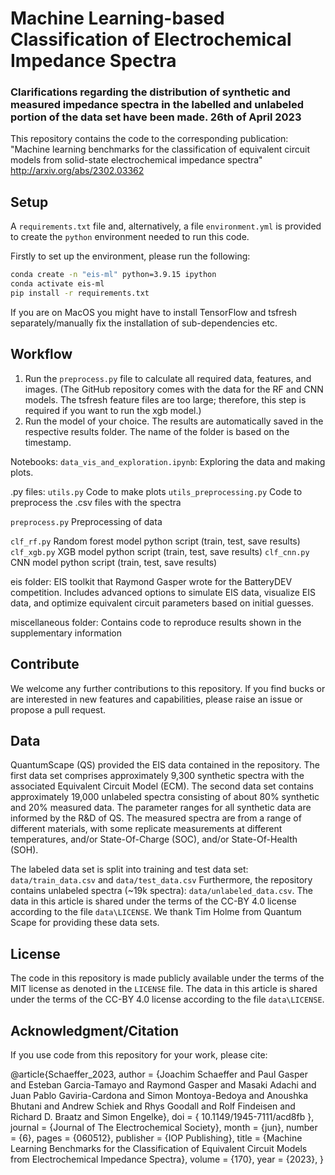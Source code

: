 # Machine Learning-based Classification of Electrochemical Impedance Spectra

### Clarifications regarding the distribution of synthetic and measured impedance spectra in the labelled and unlabeled portion of the data set have been made. 26th of April 2023

This repository contains the code to the corresponding publication:
"Machine learning benchmarks for the classification of equivalent circuit models from solid-state electrochemical impedance spectra"
http://arxiv.org/abs/2302.03362

## Setup

A `requirements.txt` file and, alternatively, a file `environment.yml` is provided to create the `python` environment needed to run this code.

Firstly to set up the environment, please run the following:

```bash
conda create -n "eis-ml" python=3.9.15 ipython
conda activate eis-ml
pip install -r requirements.txt
```
If you are on MacOS you might have to install TensorFlow and tsfresh separately/manually fix the installation of sub-dependencies etc.

## Workflow 

1. Run the `preprocess.py` file to calculate all required data, features, and images. (The GitHub repository comes with the data for the RF and CNN models. The tsfresh feature files are too large; therefore, this step is required if you want to run the xgb model.)
2. Run the model of your choice. The results are automatically saved in the respective results folder. The name of the folder is based on the timestamp.

Notebooks: 
`data_vis_and_exploration.ipynb`: Exploring the data and making plots.

.py files: 
`utils.py` Code to make plots
`utils_preprocessing.py` Code to preprocess the .csv files with the spectra

`preprocess.py` Preprocessing of data

`clf_rf.py`  Random forest model python script (train, test, save results)
`clf_xgb.py` XGB model python script (train, test, save results)
`clf_cnn.py` CNN model python script (train, test, save results)

eis folder: 
EIS toolkit that Raymond Gasper wrote for the BatteryDEV competition. 
Includes advanced options to simulate EIS data, visualize EIS data, and optimize equivalent circuit parameters based on initial guesses.

miscellaneous folder: 
Contains code to reproduce results shown in the supplementary information


## Contribute

We welcome any further contributions to this repository. If you find bucks or are interested in new features and capabilities, please raise an issue or propose a pull request.


## Data

QuantumScape (QS) provided the EIS data contained in the repository. The first data set comprises approximately 9,300 synthetic spectra with the associated Equivalent Circuit Model (ECM). 
The second data set contains approximately 19,000 unlabeled spectra consisting of about 80% synthetic and 20% measured data. 
The parameter ranges for all synthetic data are informed by the R&D of QS. The measured spectra are from a range of different materials, with some replicate measurements at different temperatures, and/or State-Of-Charge (SOC), and/or State-Of-Health (SOH).

The labeled data set is split into training and test data set: `data/train_data.csv` and `data/test_data.csv`
Furthermore, the repository contains unlabeled spectra (~19k spectra): `data/unlabeled_data.csv`. 
The data in this article is shared under the terms of the CC-BY 4.0 license according to the file `data\LICENSE`.
We thank Tim Holme from Quantum Scape for providing these data sets.

## License

The code in this repository is made publicly available under the terms of the MIT license as denoted in the `LICENSE` file. 
The data in this article is shared under the terms of the CC-BY 4.0 license according to the file `data\LICENSE`.

## Acknowledgment/Citation

If you use code from this repository for your work, please cite: 


@article{Schaeffer_2023,
	author = {Joachim Schaeffer and Paul Gasper and Esteban Garcia-Tamayo and Raymond Gasper and Masaki Adachi and Juan Pablo Gaviria-Cardona and Simon Montoya-Bedoya and Anoushka Bhutani and Andrew Schiek and Rhys Goodall and Rolf Findeisen and Richard D. Braatz and Simon Engelke},
	doi = { 10.1149/1945-7111/acd8fb },
	journal = {Journal of The Electrochemical Society},
	month = {jun},
	number = {6},
	pages = {060512},
	publisher = {IOP Publishing},
	title = {Machine Learning Benchmarks for the Classification of Equivalent Circuit Models from Electrochemical Impedance Spectra},
	volume = {170},
	year = {2023},
}
